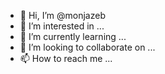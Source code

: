 - 👋 Hi, I’m @monjazeb
- 👀 I’m interested in ...
- 🌱 I’m currently learning ...
- 💞️ I’m looking to collaborate on ...
- 📫 How to reach me ...

<!---
monjazeb/monjazeb is a ✨ special ✨ repository because its `README.md` (this file) appears on your GitHub profile.
You can click the Preview link to take a look at your changes.
--->
